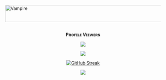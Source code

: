 <img src="https://readme-typing-svg.herokuapp.com?font=Kaushan+Script&size=40&duration=3500&color=447FF7&background=FFFFFF00&center=true&vCenter=true&width=650&height=55&lines=Hey!+It's+Vampire+%F0%9F%91%8B%F0%9F%8F%BB;I+am+a+Bca+Student+%F0%9F%A7%91%F0%9F%8F%BB%E2%80%8D%F0%9F%92%BB;I+am+from+India+%F0%9F%87%AE%F0%9F%87%B3;If+you+Like+My+Projects+%F0%9F%93%88;Please+Support+and+Follow+%E2%9A%99%EF%B8%8F" alt="Vampire" width="650" height="55">

<div align="center">
<br><p align="center"><b>Pʀᴏғɪʟᴇ Vɪᴇᴡᴇʀs</b></p> 
<p align="center"><img align="center" src="https://profile-counter.glitch.me/{TG-V4MP1R3}/count.svg"/></p>

<p align="center">
<img src="https://github-stats-alpha.vercel.app/api/?username=TG-V4MP1R3&cc=000&tc=00ff00&ic=fff000&bc=fff" align="center">
</p>

[![GitHub Streak](https://github-readme-streak-stats.herokuapp.com/?user=TG-V4MP1R3&theme=highcontrast)](https://github.com/TG-V4MP1R3/github-readme-streak-stats)
</div>

<p align="middle">        
<a href="https://telegram.dog/KP51107"><img src="https://img.shields.io/badge/Tᴇʟᴇɢʀᴀᴍ-purple.svg?logo=telegram"></a>
